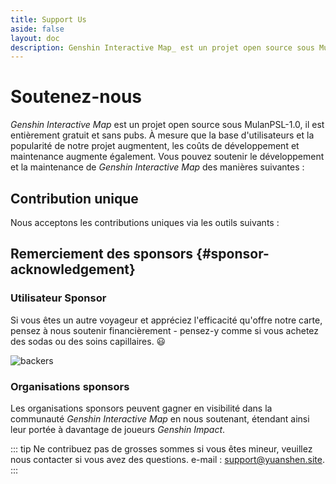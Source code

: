 ```yaml
---
title: Support Us
aside: false
layout: doc
description: Genshin Interactive Map_ est un projet open source sous MulanPSL-1.0, il est entièrement gratuit et sans pubs. À mesure que la base d'utilisateurs et la popularité de notre projet augmentent, les coûts de développement et maintenance augmente également.
---
```


# Soutenez-nous

_Genshin Interactive Map_ est un projet open source sous MulanPSL-1.0, il est entièrement gratuit et sans pubs.
À mesure que la base d'utilisateurs et la popularité de notre projet augmentent, les coûts de développement et maintenance augmente également. Vous pouvez soutenir le développement et la maintenance de _Genshin Interactive Map_ des manières suivantes :

## Contribution unique

Nous acceptons les contributions uniques via les outils suivants :

<Coins />

## Remerciement des sponsors {#sponsor-acknowledgement}

### Utilisateur Sponsor

Si vous êtes un autre voyageur et appréciez l'efficacité qu'offre notre carte, pensez à nous soutenir financièrement - pensez-y comme si vous achetez des sodas ou des soins capillaires. 😃

![backers](/imgs/common/backers_202347.png)

### Organisations sponsors

Les organisations sponsors peuvent gagner en visibilité dans la communauté _Genshin Interactive Map_ en nous soutenant, étendant ainsi leur portée à davantage de joueurs _Genshin Impact_.

::: tip
Ne contribuez pas de grosses sommes si vous êtes mineur, veuillez nous contacter si vous avez des questions. e-mail : support@yuanshen.site.
:::
